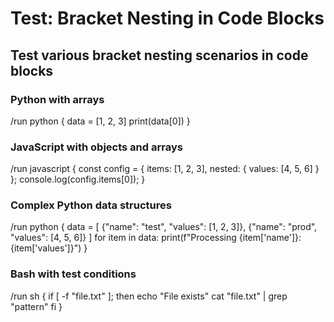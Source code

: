 # Test: Bracket Nesting in Code Blocks

## Test various bracket nesting scenarios in code blocks

### Python with arrays
/run python {
  data = [1, 2, 3]
  print(data[0])
}

### JavaScript with objects and arrays  
/run javascript {
  const config = {
    items: [1, 2, 3],
    nested: { values: [4, 5, 6] }
  };
  console.log(config.items[0]);
}

### Complex Python data structures
/run python {
  data = [
    {"name": "test", "values": [1, 2, 3]},
    {"name": "prod", "values": [4, 5, 6]}
  ]
  for item in data:
    print(f"Processing {item['name']}: {item['values']}")
}

### Bash with test conditions
/run sh {
  if [ -f "file.txt" ]; then
    echo "File exists"
    cat "file.txt" | grep "pattern"
  fi
}